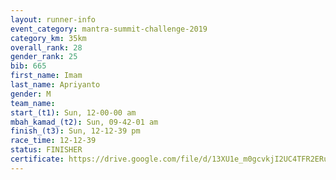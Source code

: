 ```yaml
---
layout: runner-info 
event_category: mantra-summit-challenge-2019 
category_km: 35km 
overall_rank: 28
gender_rank: 25
bib: 665
first_name: Imam
last_name: Apriyanto
gender: M
team_name: 
start_(t1): Sun, 12-00-00 am
mbah_kamad_(t2): Sun, 09-42-01 am
finish_(t3): Sun, 12-12-39 pm
race_time: 12-12-39
status: FINISHER
certificate: https://drive.google.com/file/d/13XU1e_m0gcvkjI2UC4TFR2ERurfzSmRM/view?usp=sharing
---
```

